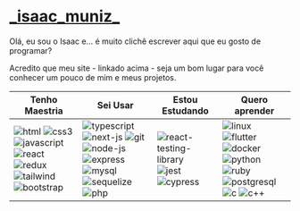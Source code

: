 # [\_isaac_muniz_](https://isaacmuniz.vercel.app)

Olá, eu sou o Isaac e... é muito clichê escrever aqui que eu gosto de programar?

Acredito que meu site - linkado acima - seja um bom lugar para você conhecer um pouco de mim e meus projetos.

| Tenho Maestria | Sei Usar | Estou Estudando | Quero aprender |
| - | - | - | - |
| ![html](https://user-images.githubusercontent.com/37576563/160243759-a12f5a1b-581c-454b-8a5d-7e86d1aadd2e.png) ![css3](https://user-images.githubusercontent.com/37576563/160243802-4d180142-c4d5-49e9-99f8-8d2d1a3546f3.png) ![javascript](https://user-images.githubusercontent.com/37576563/160047811-bab27e83-35d6-4a27-925b-9b996c573a49.png) ![react](https://user-images.githubusercontent.com/37576563/160046597-131c748c-9609-4836-a8da-678345d29537.png) ![redux](https://user-images.githubusercontent.com/37576563/160047687-15f0aa28-fdce-477d-b543-32131f4ae318.png) ![tailwind](https://user-images.githubusercontent.com/37576563/160243021-28610e05-79e3-41f6-9470-d969d75637fa.png) ![bootstrap](https://user-images.githubusercontent.com/37576563/199377146-72bc245c-4589-4ec6-a2a8-3be955569bc0.png) | ![typescript](https://user-images.githubusercontent.com/37576563/189236780-91992aa3-cbbb-41eb-9fc9-09a2c5af9dc9.png) ![next-js](https://user-images.githubusercontent.com/37576563/194781543-fbc505cb-db6f-4861-8027-869b98160f60.png) ![git](https://user-images.githubusercontent.com/37576563/160243346-1beba7ff-ca40-4333-a7d8-64bec86000ac.png) ![node-js](https://user-images.githubusercontent.com/37576563/160046386-57c9f15f-1876-4bfc-a265-49c2e4eefa89.png) ![express](https://user-images.githubusercontent.com/37576563/163659798-6b3ec94e-21cb-4d80-bd5a-60de5687a10d.png) ![mysql](https://user-images.githubusercontent.com/37576563/160047582-d90a2605-61d9-4a8d-a6eb-1ef781e33eeb.png) ![sequelize](https://user-images.githubusercontent.com/37576563/160049581-ef32f180-80a6-4d2b-8324-2e3482515dab.png) ![php](https://github.com/codigoisaac/codigoisaac/assets/37576563/06fa80fb-ee1d-4056-97ca-b280c49998a7) | ![react-testing-library](https://github.com/codigoisaac/codigoisaac/assets/37576563/6b4eb179-a08f-41dd-8ba3-428be672a57d) ![jest](https://user-images.githubusercontent.com/37576563/189237033-8d81521b-2fd3-4e3b-8fb3-ca2039af87f3.png) ![cypress](https://github.com/codigoisaac/codigoisaac/assets/37576563/5a807d2a-99a8-4eec-ac5d-4c649816bd3e) | ![linux](https://github.com/codigoisaac/codigoisaac/assets/37576563/e491af07-cd27-4003-ad33-6a46703ff10b) ![flutter](https://github.com/codigoisaac/codigoisaac/assets/37576563/9bde7ff9-7ca2-44d9-8699-8699cf15eddf) ![docker](https://user-images.githubusercontent.com/37576563/226075448-daa62268-c42b-4762-b693-01e24d990741.png) ![python](https://github.com/codigoisaac/codigoisaac/assets/37576563/8b70ef47-595a-49fb-8065-c62b328ac096) ![ruby](https://github.com/codigoisaac/codigoisaac/assets/37576563/5a83b558-2770-4ac3-a6f5-0bcbb5601c54) ![postgresql](https://github.com/codigoisaac/codigoisaac/assets/37576563/d3a7e126-a6d1-4aa0-bb93-c4ea033c0c0f) ![c](https://github.com/codigoisaac/codigoisaac/assets/37576563/dd2fb1ca-98ea-4842-9778-477b7fb5169c) ![c++](https://github.com/codigoisaac/codigoisaac/assets/37576563/01e3a544-895b-4067-870d-153e2f035fc2)


